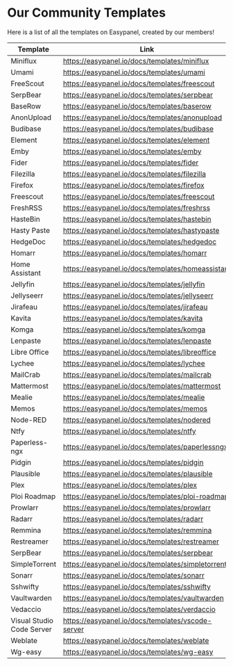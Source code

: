 # Our Community Templates
Here is a list of all the templates on Easypanel, created by our members!

| **Template**              | **Link**                                          |
|---------------------------|---------------------------------------------------|
| Miniflux                  | https://easypanel.io/docs/templates/miniflux      |
| Umami                     | https://easypanel.io/docs/templates/umami         |
| FreeScout                 | https://easypanel.io/docs/templates/freescout     |
| SerpBear                  | https://easypanel.io/docs/templates/serpbear      |
| BaseRow                   | https://easypanel.io/docs/templates/baserow       |
| AnonUpload                | https://easypanel.io/docs/templates/anonupload    |
| Budibase                  | https://easypanel.io/docs/templates/budibase      |
| Element                   | https://easypanel.io/docs/templates/element       |
| Emby                      | https://easypanel.io/docs/templates/emby          |
| Fider                     | https://easypanel.io/docs/templates/fider         |
| Filezilla                 | https://easypanel.io/docs/templates/filezilla     |
| Firefox                   | https://easypanel.io/docs/templates/firefox       |
| Freescout                 | https://easypanel.io/docs/templates/freescout     |
| FreshRSS                  | https://easypanel.io/docs/templates/freshrss      |
| HasteBin                  | https://easypanel.io/docs/templates/hastebin      |
| Hasty Paste               | https://easypanel.io/docs/templates/hastypaste    |
| HedgeDoc                  | https://easypanel.io/docs/templates/hedgedoc      |
| Homarr                    | https://easypanel.io/docs/templates/homarr        |
| Home Assistant            | https://easypanel.io/docs/templates/homeassistant |
| Jellyfin                  | https://easypanel.io/docs/templates/jellyfin      |
| Jellyseerr                | https://easypanel.io/docs/templates/jellyseerr    |
| Jirafeau                  | https://easypanel.io/docs/templates/jirafeau      |
| Kavita                    | https://easypanel.io/docs/templates/kavita        |
| Komga                     | https://easypanel.io/docs/templates/komga         |
| Lenpaste                  | https://easypanel.io/docs/templates/lenpaste      |
| Libre Office              | https://easypanel.io/docs/templates/libreoffice   |
| Lychee                    | https://easypanel.io/docs/templates/lychee        |
| MailCrab                  | https://easypanel.io/docs/templates/mailcrab      |
| Mattermost                | https://easypanel.io/docs/templates/mattermost    |
| Mealie                    | https://easypanel.io/docs/templates/mealie        |
| Memos                     | https://easypanel.io/docs/templates/memos         |
| Node-RED                  | https://easypanel.io/docs/templates/nodered       |
| Ntfy                      | https://easypanel.io/docs/templates/ntfy          |
| Paperless-ngx             | https://easypanel.io/docs/templates/paperlessngx  |
| Pidgin                    | https://easypanel.io/docs/templates/pidgin        |
| Plausible                 | https://easypanel.io/docs/templates/plausible     |
| Plex                      | https://easypanel.io/docs/templates/plex          |
| Ploi Roadmap              | https://easypanel.io/docs/templates/ploi-roadmap  |
| Prowlarr                  | https://easypanel.io/docs/templates/prowlarr      |
| Radarr                    | https://easypanel.io/docs/templates/radarr        |
| Remmina                   | https://easypanel.io/docs/templates/remmina       |
| Restreamer                | https://easypanel.io/docs/templates/restreamer    |
| SerpBear                  | https://easypanel.io/docs/templates/serpbear      |
| SimpleTorrent             | https://easypanel.io/docs/templates/simpletorrent |
| Sonarr                    | https://easypanel.io/docs/templates/sonarr        |
| Sshwifty                  | https://easypanel.io/docs/templates/sshwifty      |
| Vaultwarden               | https://easypanel.io/docs/templates/vaultwarden   |
| Vedaccio                  | https://easypanel.io/docs/templates/verdaccio     |
| Visual Studio Code Server | https://easypanel.io/docs/templates/vscode-server |
| Weblate                   | https://easypanel.io/docs/templates/weblate       |
| Wg-easy                   | https://easypanel.io/docs/templates/wg-easy       |
